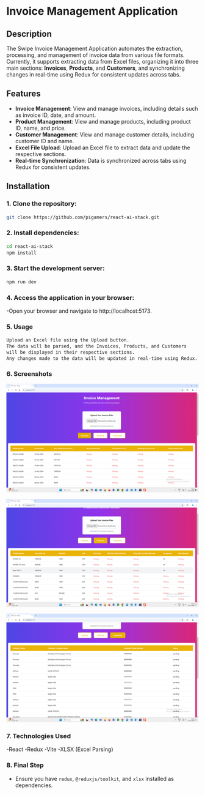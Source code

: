 # Invoice Management Application

## Description

The Swipe Invoice Management Application automates the extraction, processing, and management of invoice data from various file formats. Currently, it supports extracting data from Excel files, organizing it into three main sections: **Invoices**, **Products**, and **Customers**, and synchronizing changes in real-time using Redux for consistent updates across tabs.

## Features

- **Invoice Management**: View and manage invoices, including details such as invoice ID, date, and amount.
- **Product Management**: View and manage products, including product ID, name, and price.
- **Customer Management**: View and manage customer details, including customer ID and name.
- **Excel File Upload**: Upload an Excel file to extract data and update the respective sections.
- **Real-time Synchronization**: Data is synchronized across tabs using Redux for consistent updates.

## Installation

### 1. Clone the repository:
```bash
git clone https://github.com/pigamers/react-ai-stack.git
```

### 2. Install dependencies:
```bash
cd react-ai-stack
npm install
```

### 3. Start the development server:
```bash
npm run dev
```

### 4. Access the application in your browser:
-Open your browser and navigate to http://localhost:5173.

### 5. Usage
    Upload an Excel file using the Upload button.
    The data will be parsed, and the Invoices, Products, and Customers will be displayed in their respective sections.
    Any changes made to the data will be updated in real-time using Redux.

### 6. Screenshots

![Alt text](/src/assets/one.png)

![Alt text](/src/assets/two.png)

![Alt text](/src/assets/three.png)

### 7. Technologies Used
-React
-Redux
-Vite
-XLSX (Excel Parsing)

### 8. Final Step
- Ensure you have `redux`, `@reduxjs/toolkit`, and `xlsx` installed as dependencies.

